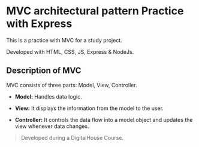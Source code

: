 # MVC architectural pattern Practice with Express
This is a practice with MVC for a study project.

Developed with HTML, CSS, JS, Express & NodeJs.

## Description of MVC
MVC consists of three parts: Model, View, Controller.

* **Model:** Handles data logic. 

* **View:** It displays the information from the model to the user. 

* **Controller:** It controls the data flow into a model object and updates the view whenever data changes.

> Developed during a DigitalHouse Course.
